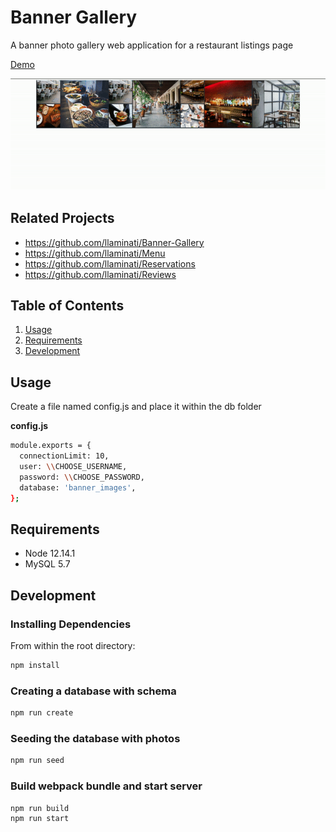 # Banner Gallery

A banner photo gallery web application for a restaurant listings page

[Demo](http://ec2-54-153-49-15.us-west-1.compute.amazonaws.com/)

![Demo](./demo.gif)

## Related Projects

  - https://github.com/llaminati/Banner-Gallery
  - https://github.com/llaminati/Menu
  - https://github.com/llaminati/Reservations
  - https://github.com/llaminati/Reviews

## Table of Contents

1. [Usage](#usage)
1. [Requirements](#requirements)
1. [Development](#development)

## Usage

Create a file named config.js and place it within the db folder

**config.js**

```sh
module.exports = {
  connectionLimit: 10,
  user: \\CHOOSE_USERNAME,
  password: \\CHOOSE_PASSWORD,
  database: 'banner_images',
};
```

## Requirements

- Node 12.14.1
- MySQL 5.7

## Development

### Installing Dependencies

From within the root directory:

```sh
npm install
```

### Creating a database with schema

```sh
npm run create
```

### Seeding the database with photos

```sh
npm run seed
```

### Build webpack bundle and start server

```sh
npm run build
npm run start
```